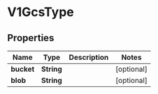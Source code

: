 

# V1GcsType


## Properties

| Name | Type | Description | Notes |
|------------ | ------------- | ------------- | -------------|
|**bucket** | **String** |  |  [optional] |
|**blob** | **String** |  |  [optional] |



